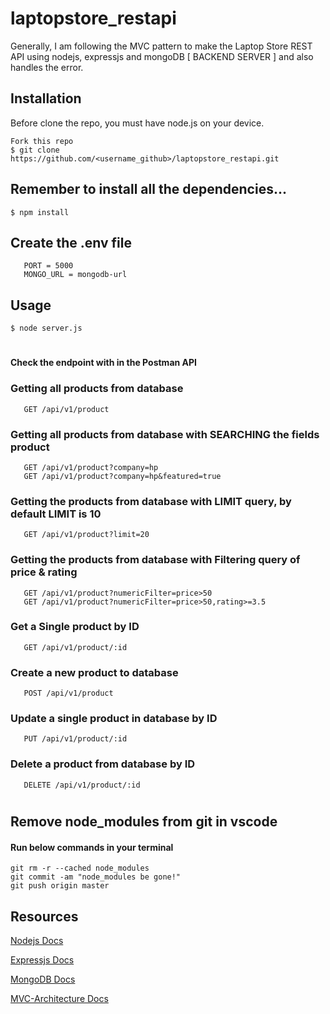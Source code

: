 # laptopstore_restapi

Generally, I am following the MVC pattern to make the Laptop Store REST API using nodejs, expressjs and mongoDB [ BACKEND SERVER ] and also handles the error.

## Installation

Before clone the repo, you must have node.js on your device.
 
    Fork this repo 
    $ git clone https://github.com/<username_github>/laptopstore_restapi.git

## Remember to install all the dependencies...

    $ npm install
    
## Create the .env file
       PORT = 5000
       MONGO_URL = mongodb-url

## Usage

    $ node server.js
    
#

#### Check the endpoint with in the Postman API
### Getting all products from database
       GET /api/v1/product
### Getting all products from database with SEARCHING the fields product
       GET /api/v1/product?company=hp
       GET /api/v1/product?company=hp&featured=true
### Getting the products from database with LIMIT query, by default LIMIT is 10
       GET /api/v1/product?limit=20 
### Getting the products from database with Filtering query of price & rating
       GET /api/v1/product?numericFilter=price>50
       GET /api/v1/product?numericFilter=price>50,rating>=3.5
### Get a Single product by ID
       GET /api/v1/product/:id
### Create a new product to database
       POST /api/v1/product 
### Update a single product in database by ID
       PUT /api/v1/product/:id 
### Delete a product from database by ID
       DELETE /api/v1/product/:id
       
#

## Remove node_modules from git in vscode
#### Run below commands in your terminal
    git rm -r --cached node_modules
    git commit -am "node_modules be gone!"
    git push origin master

    
## Resources   
[Nodejs Docs](https://nodejs.org/en/docs/)
    
[Expressjs Docs](https://expressjs.com/en/guide/writing-middleware.html)
    
[MongoDB Docs](https://mongodb.github.io/node-mongodb-native/3.4/quick-start/quick-start/)

[MVC-Architecture Docs](https://www.geeksforgeeks.org/model-view-controllermvc-architecture-for-node-applications/)
